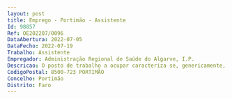 ```yaml
--- 
layout: post
title: Emprego - Portimão - Assistente
Id: 98857
Ref: OE202207/0096
DataAbertura: 2022-07-05
DataFecho: 2022-07-19
Trabalho: Assistente
Empregador: Administração Regional de Saúde do Algarve, I.P.
Descricao: O posto de trabalho a ocupar caracteriza se, genericamente, pelo desempenho de funções médicas, na correspondente especialidade e, especificamente, pelo disposto nos artigos 7.º  B e 11.º do Decreto  Lei n.º 177 2009, de 4 de agosto, alterados, ambos, pelo Decreto  Lei n.º 266  D 2012, de 31 de dezembro.
CodigoPostal: 8500-723 PORTIMÃO
Concelho: Portimão
Distrito: Faro
--- 
```

